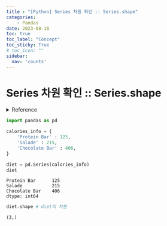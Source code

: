 ```yaml
---
title : "[Python] Series 차원 확인 :: Series.shape"
categories:
    - Pandas
date: 2023-08-16
toc: true
toc_label: "Concept"
toc_sticky: True
# toc_icon: ""
sidebar:
  nav: 'counts'
---
```


# Series 차원 확인 :: Series.shape

<details>
    <summary>Reference</summary>
        Pandas In Action
</details>

```python
import pandas as pd

calories_info = {
    'Protein Bar' : 125,
    'Salade' : 215,
    'Chocolate Bar' : 406,
}

diet = pd.Series(calories_info)
diet
```

```
Protein Bar      125
Salade           215
Chocolate Bar    406
dtype: int64
```

```python
diet.shape # diet의 차원 
```

```
(3,)
```
